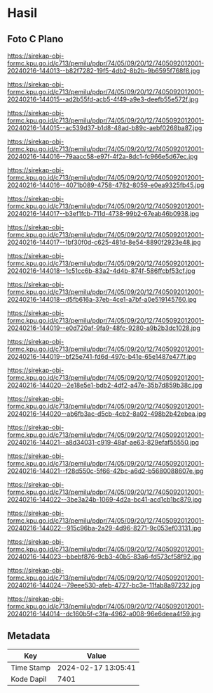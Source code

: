 # Hasil

## Foto C Plano

https://sirekap-obj-formc.kpu.go.id/c713/pemilu/pdpr/74/05/09/20/12/7405092012001-20240216-144013--b82f7282-19f5-4db2-8b2b-9b6595f768f8.jpg

https://sirekap-obj-formc.kpu.go.id/c713/pemilu/pdpr/74/05/09/20/12/7405092012001-20240216-144015--ad2b55fd-acb5-4f49-a9e3-deefb55e572f.jpg

https://sirekap-obj-formc.kpu.go.id/c713/pemilu/pdpr/74/05/09/20/12/7405092012001-20240216-144015--ac539d37-b1d8-48ad-b89c-aebf0268ba87.jpg

https://sirekap-obj-formc.kpu.go.id/c713/pemilu/pdpr/74/05/09/20/12/7405092012001-20240216-144016--79aacc58-e97f-4f2a-8dc1-fc966e5d67ec.jpg

https://sirekap-obj-formc.kpu.go.id/c713/pemilu/pdpr/74/05/09/20/12/7405092012001-20240216-144016--4071b089-4758-4782-8059-e0ea9325fb45.jpg

https://sirekap-obj-formc.kpu.go.id/c713/pemilu/pdpr/74/05/09/20/12/7405092012001-20240216-144017--b3ef1fcb-711d-4738-99b2-67eab46b0938.jpg

https://sirekap-obj-formc.kpu.go.id/c713/pemilu/pdpr/74/05/09/20/12/7405092012001-20240216-144017--1bf30f0d-c625-481d-8e54-8890f2923e48.jpg

https://sirekap-obj-formc.kpu.go.id/c713/pemilu/pdpr/74/05/09/20/12/7405092012001-20240216-144018--1c51cc6b-83a2-4d4b-874f-586ffcbf53cf.jpg

https://sirekap-obj-formc.kpu.go.id/c713/pemilu/pdpr/74/05/09/20/12/7405092012001-20240216-144018--d5fb616a-37eb-4ce1-a7bf-a0e519145760.jpg

https://sirekap-obj-formc.kpu.go.id/c713/pemilu/pdpr/74/05/09/20/12/7405092012001-20240216-144019--e0d720af-9fa9-48fc-9280-a9b2b3dc1028.jpg

https://sirekap-obj-formc.kpu.go.id/c713/pemilu/pdpr/74/05/09/20/12/7405092012001-20240216-144019--bf25e741-fd6d-497c-b41e-65e1487e477f.jpg

https://sirekap-obj-formc.kpu.go.id/c713/pemilu/pdpr/74/05/09/20/12/7405092012001-20240216-144020--2e18e5e1-bdb2-4df2-a47e-35b7d859b38c.jpg

https://sirekap-obj-formc.kpu.go.id/c713/pemilu/pdpr/74/05/09/20/12/7405092012001-20240216-144020--ab6fb3ac-d5cb-4cb2-8a02-498b2b42ebea.jpg

https://sirekap-obj-formc.kpu.go.id/c713/pemilu/pdpr/74/05/09/20/12/7405092012001-20240216-144021--a8d34031-c919-48af-ae63-829efaf55550.jpg

https://sirekap-obj-formc.kpu.go.id/c713/pemilu/pdpr/74/05/09/20/12/7405092012001-20240216-144021--f28d550c-5f66-42bc-a6d2-b5680088607e.jpg

https://sirekap-obj-formc.kpu.go.id/c713/pemilu/pdpr/74/05/09/20/12/7405092012001-20240216-144022--3be3a24b-1069-4d2a-bc41-acd1cb1bc879.jpg

https://sirekap-obj-formc.kpu.go.id/c713/pemilu/pdpr/74/05/09/20/12/7405092012001-20240216-144022--915c96ba-2a29-4d96-8271-9c053ef03131.jpg

https://sirekap-obj-formc.kpu.go.id/c713/pemilu/pdpr/74/05/09/20/12/7405092012001-20240216-144023--bbebf876-9cb3-40b5-83a6-fd573cf58f92.jpg

https://sirekap-obj-formc.kpu.go.id/c713/pemilu/pdpr/74/05/09/20/12/7405092012001-20240216-144024--79eee530-afeb-4727-bc3e-11fab8a97232.jpg

https://sirekap-obj-formc.kpu.go.id/c713/pemilu/pdpr/74/05/09/20/12/7405092012001-20240216-144014--dc160b5f-c3fa-4962-a008-96e6deea4f59.jpg


## Metadata

| Key        | Value               |
| ---------- | ------------------- |
| Time Stamp | 2024-02-17 13:05:41 |
| Kode Dapil | 7401                |



